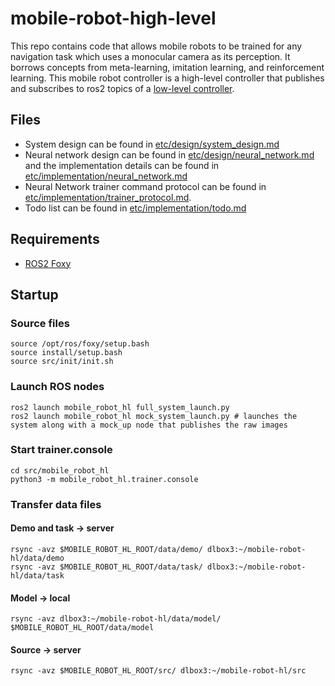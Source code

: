 # mobile-robot-high-level

This repo contains code that allows mobile robots to be trained for any navigation task which uses a monocular camera as its perception. It borrows concepts from meta-learning, imitation learning, and reinforcement learning. This mobile robot controller is a high-level controller that publishes and subscribes to ros2 topics of a [low-level controller](https://github.com/ruke1ire/mobile-robot-base).

## Files

- System design can be found in [etc/design/system_design.md](https://github.com/ruke1ire/mobile-robot-hl/blob/test_branch/etc/design/system_design.md)
- Neural network design can be found in [etc/design/neural_network.md](https://github.com/ruke1ire/mobile-robot-hl/blob/main/etc/design/neural_network.md) and the implementation details can be found in [etc/implementation/neural_network.md](https://github.com/ruke1ire/mobile-robot-hl/blob/main/etc/implementation/neural_network.md)
- Neural Network trainer command protocol can be found in [etc/implementation/trainer_protocol.md](https://github.com/ruke1ire/mobile-robot-hl/blob/main/etc/implementation/trainer_protocol.md).
- Todo list can be found in [etc/implementation/todo.md](https://github.com/ruke1ire/mobile-robot-hl/blob/main/etc/implementation/todo.md)

## Requirements

- [ROS2 Foxy](https://docs.ros.org/en/foxy/Installation.html)

## Startup

### Source files

```
source /opt/ros/foxy/setup.bash
source install/setup.bash
source src/init/init.sh
```

### Launch ROS nodes

```
ros2 launch mobile_robot_hl full_system_launch.py 
ros2 launch mobile_robot_hl mock_system_launch.py # launches the system along with a mock_up node that publishes the raw images
```

### Start trainer.console

```
cd src/mobile_robot_hl
python3 -m mobile_robot_hl.trainer.console
```

### Transfer data files

#### Demo and task -> server
```
rsync -avz $MOBILE_ROBOT_HL_ROOT/data/demo/ dlbox3:~/mobile-robot-hl/data/demo
rsync -avz $MOBILE_ROBOT_HL_ROOT/data/task/ dlbox3:~/mobile-robot-hl/data/task

```

#### Model -> local

```
rsync -avz dlbox3:~/mobile-robot-hl/data/model/ $MOBILE_ROBOT_HL_ROOT/data/model
```

#### Source -> server

```
rsync -avz $MOBILE_ROBOT_HL_ROOT/src/ dlbox3:~/mobile-robot-hl/src
```

